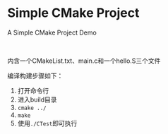 # Simple CMake Project
A Simple CMake Project Demo

<br />

内含一个CMakeList.txt、main.c和一个hello.S三个文件

编译构建步骤如下：

1.  打开命令行
1.  进入build目录
1.  `cmake ../`
1.  `make`
1.  使用`./CTest`即可执行

